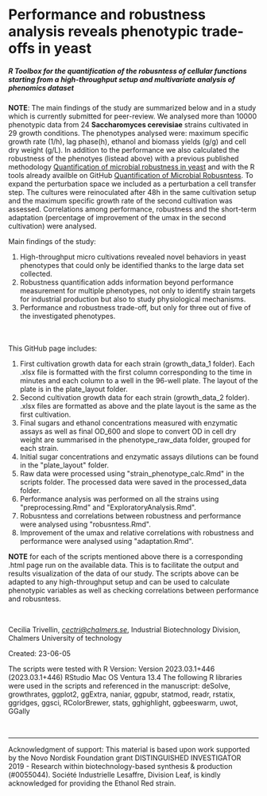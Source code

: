 # Performance and robustness analysis reveals phenotypic trade-offs in yeast
##### R Toolbox for the quantification of the robusntess of cellular functions starting from a high-throughput setup and multivariate analysis of phenomics dataset

**NOTE**: The main findings of the study are summarized below and in a study which is currently submitted for peer-review. 
We analysed more than 10000 phenotypic data from 24 **Saccharomyces cerevisiae** strains cultivated in 29 growth conditions. The phenotypes analysed were: maximum specific growth rate (1/h), lag phase(h), ethanol and biomass yields (g/g) and cell dry weight (g/L). In addition to the performance we also calculated the robustness of the phenotyes (listead above) with a previous published methodology [Quantification of microbial robustness in yeast](https://pubs.acs.org/doi/10.1021/acssynbio.1c00615) and with the R tools already availble on GitHub [Quantification of Microbial Robusntess](https://github.com/cectri/Quantification-of-microbial-robustness#quantification-of-microbial-robusntess). To expand the perturbation space we included as a perturbation a cell transfer step. The cultures were reinoculated after 48h in the same cultivation setup and the maximum specific growth rate of the second cultivation was assessed. Correlations among performance, robustness and the short-term adaptation (percentage of improvement of the umax in the second cultivation) were analysed.

Main findings of the study: 
1. High-throughput micro cultivations revealed novel behaviors in yeast phenotypes that could only be identified thanks to the large data set collected. 
2. Robustness quantification adds information beyond performance measurement for multiple phenotypes, not only to identify strain targets for industrial production but also to study physiological mechanisms. 
3. Performance and robustness trade-off, but only for three out of five of the investigated phenotypes. 

&nbsp;  
&nbsp;  
This GitHub page includes:
 1. First cultivation growth data for each strain (growth_data_1 folder). Each .xlsx file is formatted with the first column corresponding to the time in minutes and each column to a well in the 96-well plate. The layout of the plate is in the plate_layout folder. 
 2. Second cultivation growth data for each strain (growth_data_2 folder). .xlsx files are formatted as above and the plate layout is the same as the first cultivation. 
 3. Final sugars and ethanol concentrations measured with enzymatic assays as well as final OD_600 and slope to convert OD in cell dry weight are summarised in the phenotype_raw_data folder, grouped for each strain. 
 4. Initial sugar concentrations and enzymatic assays dilutions can be found in the "plate_layout" folder. 
 5. Raw data were processed using "strain_phenotype_calc.Rmd" in the scripts folder. The processed data were saved in the processed_data folder. 
 6. Performance analysis was performed on all the strains using "preprocessing.Rmd" and "ExploratoryAnalysis.Rmd". 
 7. Robusntess and correlations between robustness and performance were analysed using "robusntess.Rmd". 
 8. Improvement of the umax and relative correlations with robustness and performance were analysed using "adaptation.Rmd". 

**NOTE** for each of the scripts mentioned above there is a corresponding .html page run on the available data. This is to facilitate the output and results visualization of the data of our study. The scripts above can be adapted to any high-throughput setup and can be used to calculate phenotypic variables as well as checking correlations between performance and robusntess. 

&nbsp;  

Cecilia Trivellin, *cectri@chalmers.se*, Industrial Biotechnology Division, Chalmers University of technology

Created: 23-06-05

The scripts were tested with R Version: Version 2023.03.1+446 (2023.03.1+446) RStudio
Mac OS Ventura 13.4
The following R libraries were used in the scripts and referenced in the manuscript: 
deSolve, growthrates, ggplot2, ggExtra, naniar, ggpubr, statmod, readr, rstatix, ggridges, ggsci, RColorBrewer, stats, gghighlight, ggbeeswarm, uwot, GGally

&nbsp;  

--------

Acknowledgment of support: This material is based upon work supported by the Novo Nordisk Foundation grant DISTINGUISHED INVESTIGATOR 2019 - Research within biotechnology-based synthesis & production (#0055044).
Société Industrielle Lesaffre, Division Leaf, is kindly acknowledged for providing the Ethanol Red strain.

&nbsp;  
